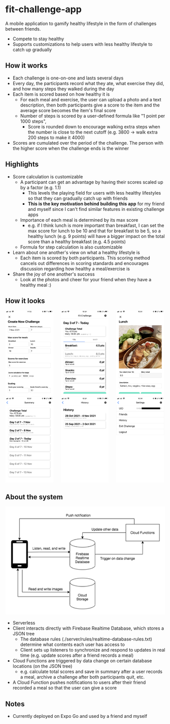 # fit-challenge-app
A mobile application to gamify healthy lifestyle in the form of challenges between friends.
- Compete to stay healthy
- Supports customizations to help users with less healthy lifestyle to catch up gradually

## How it works
- Each challenge is one-on-one and lasts several days
- Every day, the participants record what they ate, what exercise they did, and how many steps they walked during the day
- Each item is scored based on how healthy it is
  - For each meal and exercise, the user can upload a photo and a text description, 
  then both participants give a score to the item and the average score becomes the item's final score
  - Number of steps is scored by a user-defined formula like "1 point per 1000 steps", 
    - Score is rounded down to encourage walking extra steps when the number is close to the next cutoff (e.g. 3800 -> walk extra 200 steps to make it 4000)
- Scores are cumulated over the period of the challenge. The person with the higher score when the challenge ends is the winner

## Highlights
- Score calculation is customizable
  - A participant can get an advantage by having their scores scaled up by a factor (e.g. 1.1)
    - This levels the playing field for users with less healthy lifestyles so that they can gradually catch up with friends
    - **This is the key motivation behind building this app** for my friend and myself since I can't find similar features in existing challenge apps
  - Importance of each meal is determined by its max score
    - e.g. if I think lunch is more important than breakfast, I can set the max score for lunch to be 10 and that for breakfast to be 5, 
    so a healthy lunch (e.g. 9 points) will have a bigger impact on the total score than a healthy breakfast (e.g. 4.5 points)
  - Formula for step calculation is also customizable
- Learn about one another's view on what a healthy lifestyle is
  - Each item is scored by both participants. This scoring method cancels out differences in scoring standards and encourages discussion regarding how healthy a meal/exercise is
- Share the joy of one another's success
  - Look at the photos and cheer for your friend when they have a healthy meal :)

## How it looks
<div>
  <img src="./readme-images/screenshots/create_challenge.png" width="30%" />
  &nbsp;&nbsp;&nbsp;&nbsp;
  <img src="./readme-images/screenshots/today.png" width="30%" />
  &nbsp;&nbsp;&nbsp;&nbsp;
  <img src="./readme-images/screenshots/record_item.png" width="30%" />
</div>
<div>
  <img src="./readme-images/screenshots/summary.png" width="30%" />
  &nbsp;&nbsp;&nbsp;&nbsp;
  <img src="./readme-images/screenshots/history.png" width="30%" /> 
  &nbsp;&nbsp;&nbsp;&nbsp;
  <img src="./readme-images/screenshots/settings.png" width="30%" />
</div>


## About the system
![System Diagram](./readme-images/system_diagram.png)

- Serverless
- Client interacts directly with Firebase Realtime Database, which stores a JSON tree
  - The database rules (./server/rules/realtime-database-rules.txt) determine what contents each user has access to
  - Client sets up listeners to synchronize and respond to updates in real time (e.g. update scores after a friend records a meal)
- Cloud Functions are triggered by data change on certain database locations (on the JSON tree)
  - e.g. calculate total scores and save in summary after a user records a meal, archive a challenge after both participants quit, etc.
- A Cloud Function pushes notifications to users after their friend recorded a meal so that the user can give a score

## Notes
- Currently deployed on Expo Go and used by a friend and myself
